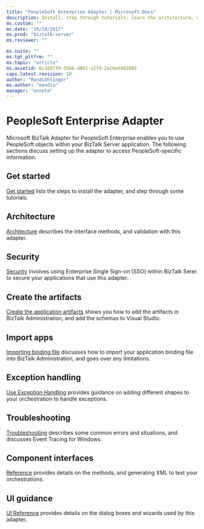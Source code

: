```yaml
---
title: "PeopleSoft Enterprise Adapter | Microsoft Docs"
description: Install, step through tutorials, learn the architecture, use SSO security, create your applications, import the binding file, and add exception handling when using the BizTalk Adapter for PeopleSoft Enterprise in BizTalk Server
ms.custom: ""
ms.date: "10/19/2017"
ms.prod: "biztalk-server"
ms.reviewer: ""

ms.suite: ""
ms.tgt_pltfrm: ""
ms.topic: "article"
ms.assetid: 6c3dd7fd-3566-4063-a2fd-2acbe64d2885
caps.latest.revision: 10
author: "MandiOhlinger"
ms.author: "mandia"
manager: "anneta"
---
```

# PeopleSoft Enterprise Adapter
Microsoft BizTalk Adapter for PeopleSoft Enterprise enables you to use PeopleSoft objects within your BizTalk Server application. The following sections discuss setting up the adapter to access PeopleSoft-specific information.  
  
## Get started
[Get started](../core/getting-started-with-biztalk-adapter-for-peoplesoft-enterprise.md) lists the steps to install the adapter, and step through some tutorials.

## Architecture
[Architecture](../core/architecture-of-biztalk-adapter-for-peoplesoft-enterprise.md) describes the interface methods, and validation with this adapter.

## Security
[Security](../core/security-in-biztalk-adapter-for-peoplesoft-enterprise.md) involves using Enterprise Single Sign-on (SSO) within BizTalk Serer to secure your applications that use this adapter.

## Create the artifacts
[Create the application artifacts](../core/developing-applications4.md) shows you how to add the artifacts in BizTalk Administration, and add the schemas to Visual Studio.

## Import apps
[Importing binding file](../core/deploying-biztalk-adapter-for-peoplesoft-enterprise.md) discusses how to import your application binding file into BizTalk Administration, and goes over any limitations. 

## Exception handling
[Use Exception Handling](../core/using-biztalk-server-exception-handling2.md) provides guidance on adding different shapes to your orchestration to handle exceptions.

## Troubleshooting
[Troubleshooting](../core/troubleshooting-peoplesoft.md) describes some common errors and situations, and discusses Event Tracing for Windows.

## Component interfaces
[Reference](../core/technical-reference-for-peoplesoft-enterprise.md) provides details on the methods, and generating XML to test your orchestrations.

## UI guidance
[UI Reference](../core/ui-reference-for-biztalk-adapter-for-peoplesoft-enterprise.md) provides details on the dialog boxes and wizards used by this adapter. 